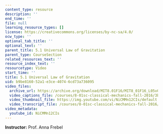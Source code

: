 ```yaml
---
content_type: resource
description: ''
end_time: ''
file: null
learning_resource_types: []
license: https://creativecommons.org/licenses/by-nc-sa/4.0/
ocw_type: ''
optional_tab_title: ''
optional_text: ''
parent_title: 5.1 Universal Law of Gravitation
parent_type: CourseSection
related_resources_text: ''
resource_index_text: ''
resourcetype: Video
start_time: ''
title: 5.1 Universal Law of Gravitation
uid: b9be8160-52a1-e3ce-4074-6cd73a736095
video_files:
  archive_url: https://archive.org/download/MIT8.01F16/MIT8_01F16_L05v01_360p.mp4
  video_captions_file: /courses/8-01sc-classical-mechanics-fall-2016/3bdfc68e32ca5763ae0056474dc4d25c_NiCMMn12CIs.vtt
  video_thumbnail_file: https://img.youtube.com/vi/NiCMMn12CIs/default.jpg
  video_transcript_file: /courses/8-01sc-classical-mechanics-fall-2016/e815edd9d9b6d8e83f66a589afdfc983_NiCMMn12CIs.pdf
video_metadata:
  youtube_id: NiCMMn12CIs
---
```


**Instructor:** Prof. Anna Frebel

